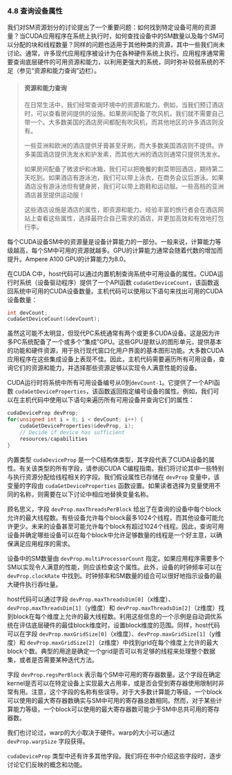 ### 4.8 查询设备属性

我们对SM资源划分的讨论提出了一个重要问题：如何找到特定设备可用的资源量？当CUDA应用程序在系统上执行时，如何查找设备中的SM数量以及每个SM可以分配的块和线程数量？同样的问题也适用于其他种类的资源，其中一些我们尚未讨论。通常，许多现代应用程序被设计为在各种硬件系统上执行。应用程序通常需要查询底层硬件的可用资源和能力，以利用更强大的系统，同时弥补较弱系统的不足（参见“资源和能力查询”边栏）。

> #### 资源和能力查询
>
> 在日常生活中，我们经常查询环境中的资源和能力。例如，当我们预订酒店时，可以查看房间提供的设施。如果房间配备了吹风机，我们就不需要自己带一个。大多数美国的酒店房间都配有吹风机，而其他地区的许多酒店则没有。
>
> 一些亚洲和欧洲的酒店提供牙膏甚至牙刷，而大多数美国酒店则不提供。许多美国酒店提供洗发水和护发素，而其他大洲的酒店则通常只提供洗发水。
>
> 如果房间配备了微波炉和冰箱，我们可以把晚餐的剩菜带回酒店，期待第二天吃到。如果酒店有游泳池，我们可以带上泳衣，在商务会议后游泳。如果酒店没有游泳池但有健身房，我们可以带上跑鞋和运动服。一些高档的亚洲酒店甚至提供运动服！
>
> 这些酒店设施是酒店的属性，即资源和能力。经验丰富的旅行者会在酒店网站上查看这些属性，选择最符合自己需求的酒店，并更加高效和有效地打包行李。

每个CUDA设备SM中的资源量是设备计算能力的一部分。一般来说，计算能力等级越高，每个SM中可用的资源就越多。GPU的计算能力通常会随着代数的增加而提升。Ampere A100 GPU的计算能力为8.0。

在CUDA C中，host代码可以通过内置机制查询系统中可用设备的属性。CUDA运行时系统（设备驱动程序）提供了一个API函数 `cudaGetDeviceCount`，该函数返回系统中可用的CUDA设备数量。主机代码可以使用以下语句来找出可用的CUDA设备数量：

```c++
int devCount;
cudaGetDeviceCount(&devCount);
```

虽然这可能不太明显，但现代PC系统通常有两个或更多CUDA设备。这是因为许多PC系统配备了一个或多个“集成”GPU。这些GPU是默认的图形单元，提供基本的功能和硬件资源，用于执行现代窗口化用户界面的基本图形功能。大多数CUDA应用程序在这些集成设备上表现不佳。因此，主机代码需要遍历所有可用设备，查询它们的资源和能力，并选择那些资源足够以实现令人满意性能的设备。

CUDA运行时将系统中所有可用设备编号从0到`devCount-1`。它提供了一个API函数 `cudaGetDeviceProperties`，该函数返回指定编号设备的属性。例如，我们可以在主机代码中使用以下语句来遍历所有可用设备并查询它们的属性：

```c++
cudaDeviceProp devProp;
for(unsigned int i = 0; i < devCount; i++) {
	cudaGetDeviceProperties(&devProp, i);
	// Decide if device has sufficient 
	resources/capabilities
}
```

内置类型 `cudaDeviceProp` 是一个C结构体类型，其字段代表了CUDA设备的属性。有关该类型的所有字段，请参阅CUDA C编程指南。我们将讨论其中一些特别与执行资源分配给线程相关的字段。我们假设属性已存储在 `devProp` 变量中，该变量的字段由 `cudaGetDeviceProperties` 函数设置。如果读者选择为变量使用不同的名称，则需要在以下讨论中相应地替换变量名称。

顾名思义，字段 `devProp.maxThreadsPerBlock` 给出了在查询的设备中每个block允许的最大线程数。有些设备允许每个block最多1024个线程，而其他设备可能允许更少。未来的设备甚至可能允许每个block有超过1024个线程。因此，查询可用设备并确定哪些设备可以在每个block中允许足够数量的线程是一个好主意，以确保满足应用程序的需求。

设备中的SM数量由 `devProp.multiProcessorCount` 指定。如果应用程序需要多个SM以实现令人满意的性能，则应该检查这个属性。此外，设备的时钟频率可以在 `devProp.clockRate` 中找到。时钟频率和SM数量的组合可以很好地指示设备的最大硬件执行吞吐量。

host代码可以通过字段 `devProp.maxThreadsDim[0]`（x维度）、`devProp.maxThreadsDim[1]`（y维度）和 `devProp.maxThreadsDim[2]`（z维度）找到block在每个维度上允许的最大线程数。利用这些信息的一个示例是自动调优系统在评估底层硬件的最佳block维度时，设置block维度的范围。同样，host代码可以在字段 `devProp.maxGridSize[0]`（x维度）、`devProp.maxGridSize[1]`（y维度）和 `devProp.maxGridSize[2]`（z维度）中找到grid在每个维度上允许的最大block个数。典型的用途是确定一个grid是否可以有足够的线程来处理整个数据集，或者是否需要某种迭代方法。

字段 `devProp.regsPerBlock` 表示每个SM中可用的寄存器数量。这个字段在确定kernel是否可以在特定设备上实现最大占用率，或是否会受到寄存器使用限制时非常有用。注意，这个字段的名称有些误导。对于大多数计算能力等级，一个block可以使用的最大寄存器数确实与SM中可用的寄存器总数相同。然而，对于某些计算能力等级，一个block可以使用的最大寄存器数可能少于SM中总共可用的寄存器数。

我们也讨论过，warp的大小取决于硬件。warp的大小可以通过 `devProp.warpSize` 字段获得。

`cudaDeviceProp` 类型中还有许多其他字段。我们将在书中介绍这些字段时，逐步讨论它们反映的概念和功能。